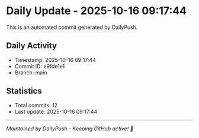 # Daily Update - 2025-10-16 09:17:44

This is an automated commit generated by DailyPush.

## Daily Activity
- Timestamp: 2025-10-16 09:17:44
- Commit ID: e9fde1e1
- Branch: main

## Statistics
- Total commits: 12
- Last update: 2025-10-16 09:17:44

---
*Maintained by DailyPush - Keeping GitHub active! 🚀*
